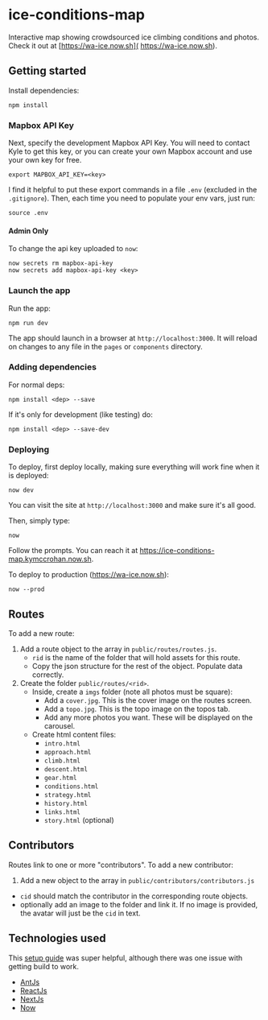 # ice-conditions-map
Interactive map showing crowdsourced ice climbing conditions and photos.
Check it out at [https://wa-ice.now.sh]( https://wa-ice.now.sh).

## Getting started
Install dependencies:
```.env
npm install
```
### Mapbox API Key
Next, specify the development Mapbox API Key. You will need to contact
Kyle to get this key, or you can create your own Mapbox account and use your own key for free.
```.env
export MAPBOX_API_KEY=<key>
```
I find it helpful to put these export commands in a file `.env` (excluded in the `.gitignore`).
Then, each time you need to populate your env vars, just run:
```.env
source .env
```

#### Admin Only
To change the api key uploaded to `now`:
```.env
now secrets rm mapbox-api-key
now secrets add mapbox-api-key <key>
```

### Launch the app

Run the app:
```.env
npm run dev
```
The app should launch in a browser at `http://localhost:3000`. 
It will reload on changes to any file in the `pages` or `components` directory.

### Adding dependencies
For normal deps:
```.env
npm install <dep> --save
```
If it's only for development (like testing) do:
```.env
npm install <dep> --save-dev
```

### Deploying
To deploy, first deploy locally, making sure everything will work fine when it is deployed:
```.env
now dev
```
You can visit the site at `http://localhost:3000` and make sure it's all good.

Then, simply type:
```.env
now
```
Follow the prompts. You can reach it at https://ice-conditions-map.kymccrohan.now.sh.

To deploy to production (https://wa-ice.now.sh):
```.env
now --prod
```

## Routes
To add a new route:
1. Add a route object to the array in `public/routes/routes.js`.
    - `rid` is the name of the folder that will hold assets for this route.
    - Copy the json structure for the rest of the object. Populate data correctly.
2. Create the folder  `public/routes/<rid>`.
    - Inside, create a `imgs` folder (note all photos must be square):
        - Add a `cover.jpg`. This is the cover image on the routes screen.
        - Add a `topo.jpg`. This is the topo image on the topos tab.
        - Add any more photos you want. These will be displayed on the carousel.
    - Create html content files:
        - `intro.html`
        - `approach.html`
        - `climb.html`
        - `descent.html`
        - `gear.html`
        - `conditions.html`
        - `strategy.html`
        - `history.html`
        - `links.html`
        - `story.html` (optional)
        
## Contributors
Routes link to one or more "contributors". To add a new contributor:
1. Add a new object to the array in `public/contributors/contributors.js`
- `cid` should match the contributor in the corresponding route objects.
- optionally add an image to the folder and link it. If no image is provided, the avatar
will just be the `cid` in text.

## Technologies used
This [setup guide](https://levelup.gitconnected.com/lets-create-a-project-with-nextjs-antd-and-deploy-with-now-sh-e38772348312) 
was super helpful, although there was one issue with getting build to work.
- [AntJs](https://ant.design/)
- [ReactJs](https://reactjs.org/)
- [NextJs](https://nextjs.org/)
- [Now](https://zeit.co/home)